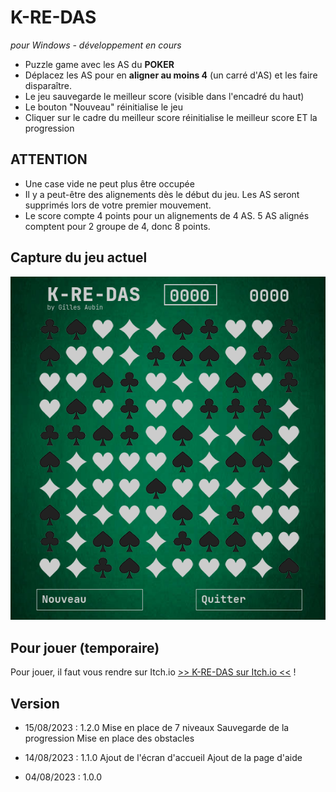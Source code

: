 # K-RE-DAS
*pour Windows - développement en cours*
- Puzzle game avec les AS du **POKER**
- Déplacez les AS pour en **aligner au moins 4** (un carré d'AS) et les faire disparaître.
- Le jeu sauvegarde le meilleur score (visible dans l'encadré du haut)
- Le bouton "Nouveau" réinitialise le jeu
- Cliquer sur le cadre du meilleur score réinitialise le meilleur score ET la progression

## ATTENTION
- Une case vide ne peut plus être occupée
- Il y a peut-être des alignements dès le début du jeu. Les AS seront supprimés lors de votre premier mouvement.
- Le score compte 4 points pour un alignements de 4 AS. 5 AS alignés comptent pour 2 groupe de 4, donc 8 points.

## Capture du jeu actuel
![Capture du jeu v1.0](https://github.com/gilforge/K-RE-DAS/blob/master/img/K-RE-DAS.png)

## Pour jouer (temporaire)
Pour jouer, il faut vous rendre sur Itch.io [>> K-RE-DAS sur Itch.io <<](https://studiocurieux.itch.io/k-re-das) !

## Version
- 15/08/2023 : 1.2.0
    Mise en place de 7 niveaux
    Sauvegarde de la progression
    Mise en place des obstacles

- 14/08/2023 : 1.1.0
    Ajout de l'écran d'accueil
    Ajout de la page d'aide

- 04/08/2023 : 1.0.0
